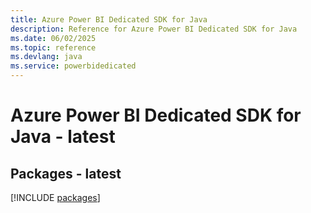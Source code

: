 ```yaml
---
title: Azure Power BI Dedicated SDK for Java
description: Reference for Azure Power BI Dedicated SDK for Java
ms.date: 06/02/2025
ms.topic: reference
ms.devlang: java
ms.service: powerbidedicated
---
```

# Azure Power BI Dedicated SDK for Java - latest
## Packages - latest
[!INCLUDE [packages](power-bi-dedicated-index.md)]